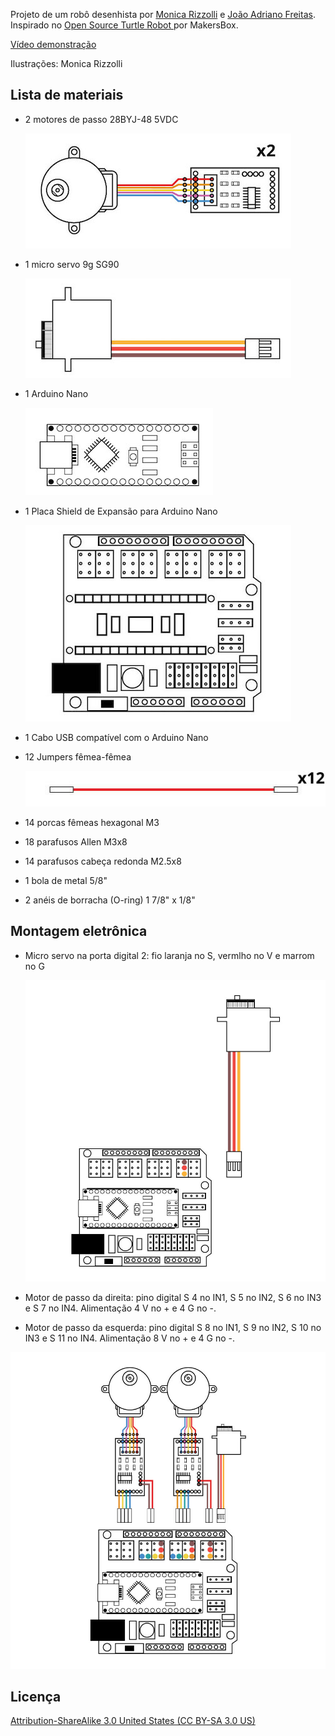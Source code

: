 Projeto de um robô desenhista por [Monica Rizzolli](https://github.com/MonicaRizzolli/) e [João Adriano Freitas](https://github.com/jaafreitas/). Inspirado no [Open Source Turtle Robot ](https://github.com/aspro648/OSTR) por MakersBox.

[Vídeo demonstração](https://youtu.be/GalOWkOCb_o)

Ilustrações: Monica Rizzolli

## Lista de materiais

* 2 motores de passo 28BYJ-48 5VDC

   ![3-motor-de-passo_small](assets/03-motor-de-passo_small.jpg)

* 1 micro servo 9g SG90

   ![7-serv](assets/07-servo_small.jpg)

* 1 Arduino Nano

   ![1-nano_smal](assets/01-nano_small.jpg)

* 1 Placa Shield de Expansão para Arduino Nano

   ![2-shield_smal](assets/02-shield_small.jpg)

* 1 Cabo USB compatível com o Arduino Nano

* 12 Jumpers fêmea-fêmea

   ![0-jumpers_femea_femea_smal](assets/00-jumpers_femea_femea_small.jpg)
   
* 14 porcas fêmeas hexagonal M3
* 18 parafusos Allen M3x8
* 14 parafusos cabeça redonda M2.5x8
* 1 bola de metal 5/8"
* 2 anéis de borracha (O-ring) 1 7/8" x 1/8"


## Montagem eletrônica
* Micro servo na porta digital 2: fio laranja no S, vermlho no V e marrom no G

  ![8-servo-e-shield](assets/08-servo-e-shield.jpg)

* Motor de passo da direita: pino digital S 4 no IN1, S 5 no IN2, S 6 no IN3 e S 7 no IN4. Alimentação 4 V no + e 4 G no -.

* Motor de passo da esquerda: pino digital S 8 no IN1, S 9 no IN2, S 10 no IN3 e S 11 no IN4. Alimentação 8 V no + e 4 G no -.


![9-tud](assets/09-tudo.jpg)

## Licença
[Attribution-ShareAlike 3.0 United States (CC BY-SA 3.0 US)](https://creativecommons.org/licenses/by-sa/3.0/us/)

